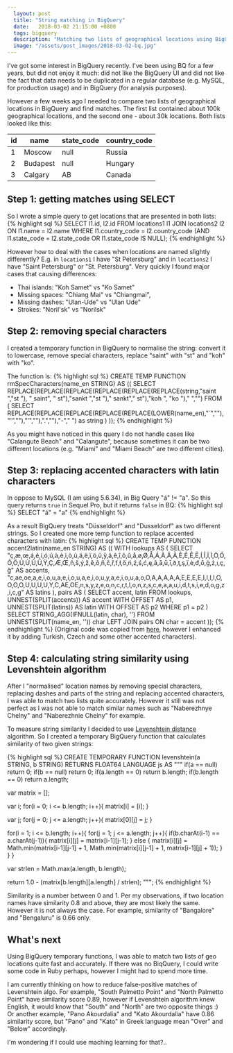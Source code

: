 ```yaml
---
  layout: post
  title: "String matching in BigQuery"
  date:   2018-03-02 21:15:00 +0800
  tags: bigquery
  description: "Matching two lists of geographical locations using BigQuery"
  image: "/assets/post_images/2018-03-02-bq.jpg"
---
```


I've got some interest in BigQuery recently. I've been using BQ for a few years, but did not enjoy it much: did not like the BigQuery UI and did not like the fact that data needs to be duplicated in a regular database (e.g. MySQL, for production usage) and in BigQuery (for analysis purposes).

However a few weeks ago I needed to compare two lists of geographical locations in BigQuery and find matches. The first list contained about 100k geographical locations, and the second one - about 30k locations. Both lists looked like this:

| id  | name     | state_code | country_code |
| --- | -------- | ---------- | ------------ |
| 1   | Moscow   | null       | Russia       |
| 2   | Budapest | null       | Hungary      |
| 3   | Calgary  | AB         | Canada       |

## Step 1: getting matches using SELECT

So I wrote a simple query to get locations that are presented in both lists:
{% highlight sql %}
SELECT l1.id, l2.id FROM locations1 l1
JOIN locations2 l2 ON l1.name = l2.name
WHERE l1.country_code = l2.country_code
(AND l1.state_code = l2.state_code OR l1.state_code IS NULL);
{% endhighlight %}

However how to deal with the cases when locations are named slightly differently? E.g. in `locations1` I have "St Petersburg" and in `locations2` I have "Saint Petersburg" or "St. Petersburg". Very quickly I found major cases that causing differences:

* Thai islands: "Koh Samet" vs "Ko Samet"
* Missing spaces: "Chiang Mai" vs "Chiangmai",
* Missing dashes: "Ulan-Ude" vs "Ulan Ude"
* Strokes: "Noril'sk" vs "Norilsk"

## Step 2: removing special characters

I created a temporary function in BigQuery to normalise the string: convert it to lowercase, remove special characters, replace "saint" with "st" and "koh" with "ko".

The function is:
{% highlight sql %}
CREATE TEMP FUNCTION rmSpecCharacters(name_en STRING) AS
((
  SELECT REPLACE(REPLACE(REPLACE(REPLACE(REPLACE(REPLACE(string,"saint ","st "), " saint", " st"),"sankt ","st ")," sankt"," st"),"koh ", "ko ")," ","") FROM (
    SELECT REPLACE(REPLACE(REPLACE(REPLACE(REPLACE(LOWER(name_en),"´",""),"'",""),"ʼ",""),".",""),"-"," ") as string
)
));
{% endhighlight %}

As you might have noticed in this query I do not handle cases like "Calangute Beach" and "Calangute", because sometimes it can be two different locations (e.g. "Miami" and "Miami Beach" are two different cities).

## Step 3: replacing accented characters with latin characters

In oppose to MySQL (I am using 5.6.34), in Big Query "á" != "a". So this query returns `true` in Sequel Pro, but it returns `false` in BQ:
{% highlight sql %}
SELECT "á" = "a"
{% endhighlight %}

As a result BigQuery treats "Düsseldorf" and "Dusseldorf" as two different strings. So I created one more temp function to replace accented characters with latin:
{% highlight sql %}
CREATE TEMP FUNCTION accent2latin(name_en STRING) AS
((
  WITH lookups AS (
    SELECT 
    "ç,æ,œ,á,é,í,ó,ú,à,è,ì,ò,ù,ä,ë,ï,ö,ü,ÿ,â,ê,î,ô,û,å,ø,Ø,Å,Á,À,Â,Ä,È,É,Ê,Ë,Í,Î,Ï,Ì,Ò,Ó,Ô,Ö,Ú,Ù,Û,Ü,Ÿ,Ç,Æ,Œ,ñ,š,ý,ž,ě,õ,ň,č,ř,ť,ł,ő,ń,ź,ś,ć,ę,ã,ā,ū,ī,ð,ţ,ş,ï,ė,đ,ō,ġ,ż,ı,ç,ğ" AS accents,
    "c,ae,oe,a,e,i,o,u,a,e,i,o,u,a,e,i,o,u,y,a,e,i,o,u,a,o,O,A,A,A,A,A,E,E,E,E,I,I,I,I,O,O,O,O,U,U,U,U,Y,C,AE,OE,n,s,y,z,e,o,n,c,r,t,l,o,n,z,s,c,e,a,a,u,i,d,t,s,i,e,d,o,g,z,i,c,g" AS latins
  ),
  pairs AS (
    SELECT accent, latin FROM lookups, 
      UNNEST(SPLIT(accents)) AS accent WITH OFFSET AS p1, 
      UNNEST(SPLIT(latins)) AS latin WITH OFFSET AS p2
    WHERE p1 = p2
  )
  SELECT STRING_AGG(IFNULL(latin, char), '')
  FROM UNNEST(SPLIT(name_en, '')) char
  LEFT JOIN pairs
  ON char = accent
));
{% endhighlight %}
(Original code was copied from [here](https://stackoverflow.com/questions/43145902/bigquery-convert-accented-characters-to-their-plain-ascii-equivalents/43148949), however I enhanced it by adding Turkish, Czech and some other accented characters).

## Step 4: calculating string similarity using Levenshtein algorithm
After I "normalised" location names by removing special characters, replacing dashes and parts of the string and replacing accented characters, I was able to match two lists quite accurately. However it still was not perfect as I was not able to match similar names such as "Naberezhnye Chelny" and "Naberezhnie Chelny" for example.

To measure string similarity I decided to use [Levenshtein distance](https://en.wikipedia.org/wiki/Levenshtein_distance) algorithm.
So I created a temporary BigQuery function that calculates similarity of two given strings:

{% highlight sql %}
CREATE TEMPORARY FUNCTION levenshtein(a STRING, b STRING)
RETURNS FLOAT64
LANGUAGE js AS """
  if(a == null) return 0;
  if(b == null) return 0;
  if(a.length == 0) return b.length; 
  if(b.length == 0) return a.length; 

  var matrix = [];

  var i;
  for(i = 0; i <= b.length; i++){
    matrix[i] = [i];
  }

  var j;
  for(j = 0; j <= a.length; j++){
    matrix[0][j] = j;
  }

  for(i = 1; i <= b.length; i++){
    for(j = 1; j <= a.length; j++){
      if(b.charAt(i-1) == a.charAt(j-1)){
        matrix[i][j] = matrix[i-1][j-1];
      } else {
        matrix[i][j] = Math.min(matrix[i-1][j-1] + 1,
                                Math.min(matrix[i][j-1] + 1,
                                         matrix[i-1][j] + 1));
      }
    }
  }
  
  var strlen = Math.max(a.length, b.length);

  return 1.0 - (matrix[b.length][a.length] / strlen);
""";
{% endhighlight %}

Similarity is a number between 0 and 1. Per my observations, if two location names have similarity 0.8 and above, they are most likely the same. However it is not always the case. For example, similarity of "Bangalore" and "Bengaluru" is 0.66 only.

## What's next
Using BigQuery temporary functions, I was able to match two lists of geo locations quite fast and accurately. If there was no BiqQuery, I could write some code in Ruby perhaps, however I might had to spend more time.

I am currently thinking on how to reduce false-positive matches of Levenshtein algo. For example, "South Palmetto Point" and "North Palmetto Point" have similarity score 0.89, however if Levenshtein algorithm knew English, it would know that "South" and "North" are two opposite things :) Or another example, "Pano Akourdalia" and "Kato Akourdalia" have 0.86 similarity score, but "Pano" and "Kato" in Greek language mean "Over" and "Below" accordingly.

I'm wondering if I could use maching learning for that?..